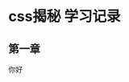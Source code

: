 <!--
 * @Author: your name
 * @Date: 2021-07-07 17:46:49
 * @LastEditTime: 2021-07-07 17:48:42
 * @LastEditors: Please set LastEditors
 * @Description: In User Settings Edit
 * @FilePath: \notes\study notes\css-study\css-style.md
-->
# css揭秘 学习记录
## 第一章
  你好
